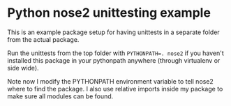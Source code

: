 # Python nose2 unittesting example
This is an example package setup for having unittests in a separate folder from the actual package.

Run the unittests from the top folder with `PYTHONPATH=. nose2` if you haven't installed this package in your pythonpath anywhere (through virtualenv or side wide).

Note now I modify the PYTHONPATH environment variable to tell nose2 where to find the package. I also use relative imports inside my package to make sure all modules can be found.
